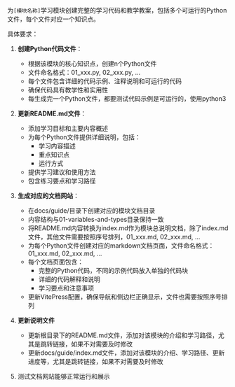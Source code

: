 
为`[模块名称]`学习模块创建完整的学习代码和教学教案，包括多个可运行的Python文件，每个文件对应一个知识点。

具体要求：

1. **创建Python代码文件**：
   - 根据该模块的核心知识点，创建n个Python文件
   - 文件命名格式：01_xxx.py, 02_xxx.py, ...
   - 每个文件包含详细的代码示例、注释说明和可运行的代码
   - 确保代码具有教学性和实用性
   - 每生成完一个Python文件，都要测试代码示例是可运行的，使用python3

2. **更新README.md文件**：
   - 添加学习目标和主要内容概述
   - 为每个Python文件提供详细说明，包括：
     * 学习内容描述
     * 重点知识点
     * 运行方式
   - 提供学习建议和使用方法
   - 包含练习要点和学习路径

3. **生成对应的文档网站**：
   - 在docs/guide/目录下创建对应的模块文档目录
   - 内容结构与01-variables-and-types目录保持一致
   - 将README.md内容转换为index.md作为模块总说明文档，除了index.md文件，其他文件需要按照序号排列，01_xxx.md, 02_xxx.md, ...
   - 为每个Python文件创建对应的markdown文档页面，文件命名格式：01_xxx.md, 02_xxx.md, ...
   - 每个文档页面包含：
     * 完整的Python代码，不同的示例代码放入单独的代码块
     * 详细的代码解释和说明
     * 学习要点和注意事项
   - 更新VitePress配置，确保导航和侧边栏正确显示，文件也需要按照序号排列

4. **更新说明文件**
   - 更新根目录下的README.md文件，添加对该模块的介绍和学习路径，尤其是跳转链接，如果不对需要及时修改
   - 更新docs/guide/index.md文件，添加对该模块的介绍、学习路径、更新进度等，尤其是跳转链接，如果不对需要及时修改

5. 测试文档网站能够正常运行和展示
